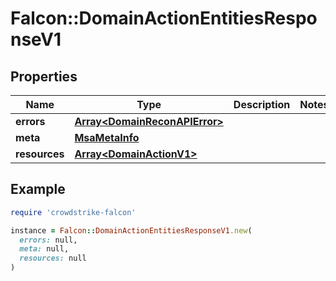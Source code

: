 # Falcon::DomainActionEntitiesResponseV1

## Properties

| Name | Type | Description | Notes |
| ---- | ---- | ----------- | ----- |
| **errors** | [**Array&lt;DomainReconAPIError&gt;**](DomainReconAPIError.md) |  |  |
| **meta** | [**MsaMetaInfo**](MsaMetaInfo.md) |  |  |
| **resources** | [**Array&lt;DomainActionV1&gt;**](DomainActionV1.md) |  |  |

## Example

```ruby
require 'crowdstrike-falcon'

instance = Falcon::DomainActionEntitiesResponseV1.new(
  errors: null,
  meta: null,
  resources: null
)
```

